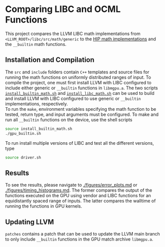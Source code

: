 # Comparing LIBC and OCML Functions
This project compares the LLVM LIBC math implementations from `<LLVM_ROOT>/libc/src/math/generic` to the [HIP math implementations](https://github.com/llvm/llvm-project/blob/main/clang/lib/Headers/__clang_hip_math.h) and the `__builtin` math functions.

## Installation and Compilation
The `src` and `include` folders contain `C++` templates and source files for running the math functions on uniformly distributed ranges of input. To compile the project, one must first install LLVM with LIBC configured to include either generic or `__builtin` functions in `libmgpu.a`. The two scripts [`install_builtin_math.sh`](https://github.com/AntonRydahl/libcperf/blob/main/install_builtin_math.sh) and [`install_libc_math.sh`](https://github.com/AntonRydahl/libcperf/blob/main/install_libc_math.sh) can be used to build and install LLVM with LIBC configured to use generic or `__builtin` implementations, respectively.
<br>
To run the `make`, environment variables specifying the math function to be tested, return type, and input arguments must be configured. To make and run all `__builtin` functions on the device, use the shell scripts
```bash
source install_builtin_math.sh
./gpu_builtin.sh
```
To run install multiple versions of LIBC and test all the different versions, type
```bash
source driver.sh
```
## Results
To see the results, please navigate to [./figures/error_plots.md](https://github.com/AntonRydahl/libcperf/blob/main/figures/error_plots.md) or [./figures/timing_histograms.md](https://github.com/AntonRydahl/libcperf/blob/main/figures/timing_histograms.md). The former compares the output of the functions executed on the GPU using vendor and LIBC functions for an equidistantly spaced range of inputs. The latter compares the walltime of running the functions in GPU kernels.

## Updating LLVM
`patches` contains a patch that can be used to update the LLVM main branch to only include `__builtin` functions in the GPU match archive `libmgpu.a`. 